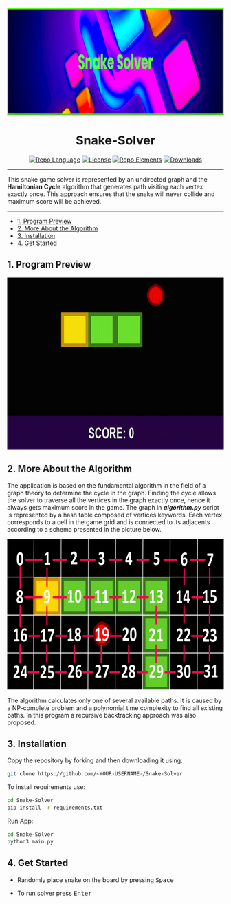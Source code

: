 <p align="center">
  <img src="https://github.com/Kacper0199/Snake-Solver/blob/main/pictures/banner.png" width="700" height="250">
</p>
<h1 align="center">Snake-Solver</h1>

<div align="center">

  <a href="">![Repo Language](https://img.shields.io/github/languages/top/Kacper0199/Snake-Solver)</a>
  <a href="">![License](https://img.shields.io/github/license/Kacper0199/Snake-Solver?color=blueviolet)</a>
  <a href="">![Repo Elements](https://img.shields.io/github/directory-file-count/Kacper0199/Snake-Solver?color=yellow)</a>
  <a href="">![Downloads](https://img.shields.io/github/downloads/Kacper0199/Snake-Solver/latest/total?color=green)</a>

</div>

---

This snake game solver is represented by an undirected graph and the **Hamiltonian Cycle** algorithm that generates path visiting each vertex exactly once. This approach ensures that the snake will never collide and maximum score will be achieved. 

---

- [1. Program Preview](#1-program-preview)
- [2. More About the Algorithm](#2-more-about-the-algorithm)
- [3. Installation](#3-installation)
- [4. Get Started](#4-get-started)

## 1. Program Preview

<p align="center">
<img src="https://github.com/Kacper0199/Snake-Solver/blob/main/pictures/preview.gif" width="600" height="400" />
</p>

## 2. More About the Algorithm

The application is based on the fundamental algorithm in the field of a graph theory to determine the cycle in the graph.
Finding the cycle allows the solver to traverse all the vertices in the graph exactly once, hence it always gets maximum score in the game.
The graph in **_algorithm.py_** script is represented by a hash table composed of vertices keywords. Each vertex corresponds to a cell in the game grid 
and is connected to its adjacents according to a schema presented in the picture below.

<p align="center">
<img src="https://github.com/Kacper0199/Snake-Solver/blob/main/pictures/grid.png" width="600" height="350" />
</p>

The algorithm calculates only one of several available paths. It is caused by a NP-complete problem and a polynomial time complexity to find all existing paths.
In this program a recursive backtracking approach was also proposed.

## 3. Installation

Copy the repository by forking and then downloading it using:

```bash
git clone https://github.com/<YOUR-USERNAME>/Snake-Solver
```

To install requirements use:

```bash
cd Snake-Solver
pip install -r requirements.txt
```

Run App:

```bash
cd Snake-Solver
python3 main.py
```

## 4. Get Started

- Randomly place snake on the board by pressing <kbd>Space</kbd>

- To run solver press <kbd>Enter</kbd>
